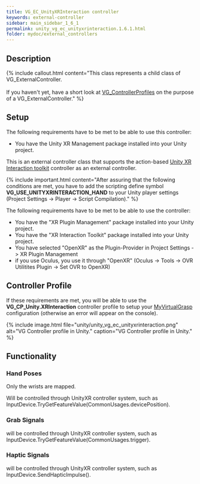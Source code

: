 ```yaml
---
title: VG_EC_UnityXRInteraction controller
keywords: external-controller
sidebar: main_sidebar_1_6_1
permalink: unity_vg_ec_unityxrinteraction.1.6.1.html
folder: mydoc/external_controllers
---
```


## Description

{% include callout.html content="This class represents a child class of VG_ExternalController.<br><br> If you haven't yet, have a short look at [VG_ControllerProfiles](unity_component_vgcontrollerprofile.1.6.1.html) on the purpose of a VG_ExternalController." %}

## Setup 

The following requirements have to be met to be able to use this controller:

 * You have the Unity XR Management package installed into your Unity project.

This is an external controller class that supports the action-based [Unity XR Interaction toolkit](https://docs.unity3d.com/Packages/com.unity.xr.interaction.toolkit@2.0/manual/xr-controller-action-based.html) controller as an external controller.
 
{% include important.html content="After assuring that the following conditions are met, you have to add the scripting define symbol **VG_USE_UNITYXRINTERACTION_HAND** to your Unity player settings (Project Settings → Player → Script Compilation)." %}

The following requirements have to be met to be able to use the controller:

 * You have the "XR Plugin Management" package installed into your Unity project.
 * You have the "XR Interaction Toolkit" package installed into your Unity project.
 * You have selected "OpenXR" as the Plugin-Provider in Project Settings -> XR Plugin Management
 * if you use Oculus, you use it through "OpenXR" (Oculus -> Tools -> OVR Utilitites Plugin -> Set OVR to OpenXR)

## Controller Profile

If these requirements are met, you will be able to use the **VG_CP_Unity.XRInteraction** controller profile to setup your [MyVirtualGrasp](unity_component_myvirtualgrasp.1.6.1.html#profile) configuration (otherwise an error will appear on the console).

{% include image.html file="unity/unity_vg_ec_unityxrinteraction.png" alt="VG Controller profile in Unity." caption="VG Controller profile in Unity." %}

## Functionality

### Hand Poses
Only the wrists are mapped.

Will be controlled through UnityXR controller system, such as InputDevice.TryGetFeatureValue(CommonUsages.devicePosition).

### Grab Signals
will be controlled through UnityXR controller system, such as InputDevice.TryGetFeatureValue(CommonUsages.trigger).

### Haptic Signals
will be controlled through UnityXR controller system, such as InputDevice.SendHapticImpulse().